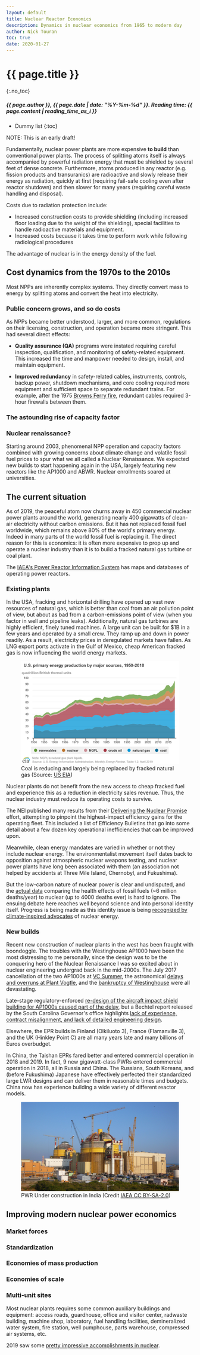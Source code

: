 ```yaml
---
layout: default
title: Nuclear Reactor Economics
description: Dynamics in nuclear economics from 1965 to modern day
author: Nick Touran
toc: true
date: 2020-01-27
---
```

<div class="row">
<div class="col-md-8" markdown="1">

# {{ page.title }}
{:.no_toc}
##### *{{ page.author }}, {{ page.date | date: "%Y-%m-%d" }}. Reading time: {{ page.content | reading_time_as_i }}*

* Dummy list
{:toc}

NOTE: This is an early draft!

Fundamentally, nuclear power plants are more expensive **to build** than
conventional power plants. The process of splitting atoms itself is always
accompanied by powerful radiation energy that must be shielded by several feet
of dense concrete. Furthermore, atoms produced in any reactor (e.g. fission
products and transuranics) are radioactive and slowly release their energy as
radiation, quickly at first (requiring fail-safe cooling even after reactor
shutdown) and then slower for many years (requiring careful waste handling and
disposal).

Costs due to radiation protection include:
* Increased construction costs to provide shielding (including increased floor loading
  due to the weight of the shielding), special facilities to handle radioactive 
  materials and equipment.
* Increased costs because it takes time to perform work while following radiological
  procedures

The advantage of nuclear is in the energy density of the fuel. 
## Cost dynamics from the 1970s to the 2010s
Most NPPs are inherently complex systems. They directly convert mass to
energy by splitting atoms and convert the heat into electricity.

### Public concern grows, and so do costs
As NPPs became better understood, larger, and more common, regulations on their licensing,
construction, and operation became more stringent. This had several direct effects:

* **Quality assurance (QA)** programs were instated requiring careful inspection,
  qualification, and monitoring of safety-related equipment. This increased the time and
  manpower needed to design, install, and maintain equipment.

* **Improved redundancy** in safety-related cables, instruments, controls, backup power,
  shutdown mechanisms, and core cooling required more equipment and sufficient space to
  separate redundant trains. For example, after the 1975 [Browns Ferry
  fire](https://en.wikipedia.org/wiki/Browns_Ferry_Nuclear_Plant#Unit_1_fire), redundant
  cables required 3-hour firewalls between them.

### The astounding rise of capacity factor

### Nuclear renaissance?
Starting around 2003, phenomenal NPP operation and capacity factors combined with growing
concerns about climate change and volatile fossil fuel prices to spur what we all called a
Nuclear Renaissance. We expected new builds to start happening again in the USA, largely
featuring new reactors like the AP1000 and ABWR. Nuclear enrollments soared at
universities.


## The current situation
As of 2019, the peaceful atom now churns away in 450 commercial nuclear power plants
around the world, generating nearly 400 gigawatts of clean-air electricity without carbon
emissions. But it has not replaced fossil fuel worldwide, which remains above 80% of the
world's primary energy. Indeed in many parts of the world fossil fuel is replacing it. The
direct reason for this is economics: it is often more expensive to prop up and operate a
nuclear industry than it is to build a fracked natural gas turbine or coal plant.

<div class="alert alert-success">
The <a href="https://pris.iaea.org/pris/">IAEA's Power Reactor Information System</a> has
maps and databases of operating power reactors.
</div>

### Existing plants

In the USA, fracking and horizontal drilling have opened up vast new resources of natural
gas, which is better than coal from an air pollution point of view, but about as bad from
a carbon-emissions point of view (when you factor in well and pipeline leaks).
Additionally, natural gas turbines are highly efficient, finely tuned machines. A large
unit can be built for $1B in a few years and operated by a small crew. They ramp up and
down in power readily. As a result, electricity prices in deregulated markets have fallen. 
As LNG export ports activate in the Gulf of Mexico, cheap American fracked gas is now
influencing the world energy markets.

  <figure> <a href="/img/us_primary_energy.png"><img
src="/img/us_primary_energy.png" alt="US primary energy vs. time graph from EIA"
class="img img-responsive center-block" ></a> <caption>Coal is reducing and largely being replaced by fracked natural gas (Source: <a href="https://www.eia.gov/energyexplained/us-energy-facts/">US EIA</a>)</caption> </figure>

Nuclear plants do not benefit from the new access to cheap fracked fuel and experience
this as a reduction in electricity sales revenue. Thus, the nuclear industry must reduce
its operating costs to survive.

The NEI published many results from their [Delivering the Nuclear
Promise](https://www.nei.org/resources/delivering-the-nuclear-promise) effort, attempting
to pinpoint the highest-impact efficiency gains for the operating fleet. This included a
list of Efficiency Bulletins that go into some detail about a few dozen key operational
inefficiencies that can be improved upon.

Meanwhile, clean energy mandates are varied in whether or not they include nuclear energy. The
environmentalist movement itself dates back to opposition against atmospheric nuclear
weapons testing, and nuclear power plants have long been associated with them (an
association not helped by accidents at Three Mile Island, Chernobyl, and Fukushima). 

But the low-carbon nature of nuclear power is clear and undisputed, and the [actual
data](https://ourworldindata.org/what-is-the-safest-form-of-energy) comparing the health
effects of fossil fuels (~6 million deaths/year) to nuclear (up to 4000 deaths ever) is
hard to ignore. The ensuing debate here reaches well beyond science and into personal
identity itself. Progress is being made as this identity issue is being [recognized by
climate-inspired advocates](https://www.titansofnuclear.com/benheard) of nuclear energy.


### New builds

Recent new construction of nuclear plants in the west has been fraught with boondoggle.
The troubles with the Westinghouse AP1000 have been the most distressing to me personally,
since the design was to be the conquering hero of the Nuclear Renaissance I was so excited
about in nuclear engineering undergrad back in the mid-2000s. The July 2017 cancellation
of the two AP1000s at [VC
Summer](https://en.wikipedia.org/wiki/Virgil_C._Summer_Nuclear_Generating_Station#Units_2_and_3),
the astronomical [delays and overruns at Plant
Vogtle](https://en.wikipedia.org/wiki/Vogtle_Electric_Generating_Plant#Units_3_and_4), and
the [bankruptcy of
Westinghouse](https://en.wikipedia.org/wiki/Westinghouse_Electric_Company#2017_Chapter_11_bankruptcy)
were all devastating.

Late-stage regulatory-enforced [re-design of the aircraft impact shield building for
AP1000s caused part of the
delay](http://ansnuclearcafe.org/2014/11/12/root-cause-of-vogtle-and-vc-summer-delays/),
but a Bechtel report released by the South Carolina Governor's office highlights [lack of
experience, contract misalignment, and lack of detailed engineering
design](http://www.world-nuclear-news.org/C-US-governor-releases-report-on-VC-Summer-flaws-06091701.html).

Elsewhere, the EPR builds in Finland (Olkiluoto 3), France (Flamanville 3), and the UK
(Hinkley Point C) are all many years late and many billions of Euros overbudget.

In China, the Taishan EPRs fared better and entered commercial operation in 2018 
and 2019.  In fact, 9 new gigawatt-class PWRs entered commercial operation in 2018, all in
Russia and China.  The Russians, South Koreans, and (before Fukushima) Japanese have
effectively perfected their standardized large LWR designs and can deliver them in
reasonable times and budgets.  China now has experience building a wide variety of
different reactor models.

  <figure> <a href="/img/PWR_construction_kudankulm_lg.jpg"><img
src="/img/PWR_construction_kudankulm_lg.jpg" alt="Nuclear plant under construction"
class="img img-responsive center-block" ></a> <caption>PWR Under construction in India
(Credit <a href="https://www.flickr.com/photos/iaea_imagebank/3441138290">IAEA CC
BY-SA-2.0</a>)</caption> </figure>

## Improving modern nuclear power economics

### Market forces

### Standardization

### Economies of mass production

### Economies of scale

### Multi-unit sites

Most nuclear plants requires some common auxiliary buildings and equipment: access roads,
guardhouse, office and visitor center, radwaste building, machine shop, laboratory, fuel
handling facilities, demineralized water system, fire station, well pumphouse, parts
warehouse, compressed air systems, etc.

2019 saw some [pretty impressive accomplishments in nuclear](https://www.powermag.com/top-6-nuclear-power-achievements-of-the-year/).
